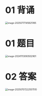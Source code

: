 # 01 背诵

<img src="https://cvp.oss-cn-shanghai.aliyuncs.com/202507171458376.png" alt="image-20250717145825165" style="zoom:50%;" />



# 01 题目

<img src="https://cvp.oss-cn-shanghai.aliyuncs.com/202411130935940.png" alt="image-20241113093502901" style="zoom:50%;" />



# 02 答案

<img src="https://cvp.oss-cn-shanghai.aliyuncs.com/202507072225749.png" alt="image-20250707222557510" style="zoom:50%;" />
